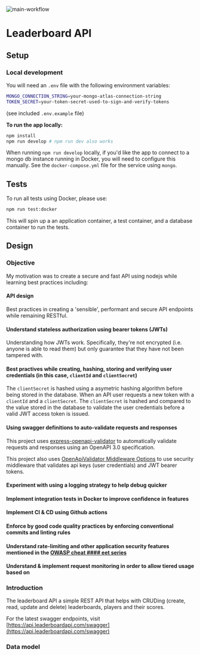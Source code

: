 ![main-workflow](https://github.com/nkhil/leaderboard-api/workflows/Node.js%20CI/badge.svg?branch=master)

# Leaderboard API

## Setup

### Local development

You will need an `.env` file with the following environment variables:

```bash
MONGO_CONNECTION_STRING=your-mongo-atlas-connection-string
TOKEN_SECRET=your-token-secret-used-to-sign-and-verify-tokens
```

(see included `.env.example` file)

**To run the app locally:**

```bash
npm install
npm run develop # npm run dev also works
```

When running `npm run develop` locally, if you'd like the app to connect to a mongo db instance running in Docker, you will need to configure this manually. See the `docker-compose.yml` file for the service using `mongo`.

## Tests

To run all tests using Docker, please use:

```bash
npm run test:docker
```

This will spin up a an application container, a test container, and a database container to run the tests. 

## Design

### Objective

My motivation was to create a secure and fast API using nodejs while learning best practices including:

#### API design

Best practices in creating a 'sensible', performant and secure API endpoints while remaining RESTful. 

#### Understand stateless authorization using bearer tokens (JWTs)

Understanding how JWTs work. Specifically, they're not encrypted (i.e. anyone is able to read them) but only guarantee that they have not been tampered with.

#### Best practives while creating, hashing, storing and verifying user credentials (in this case, `clientId` and `clientSecret`)

The `clientSecret` is hashed using a asymetric hashing algorithm before being stored in the database. When an API user requests a new token with a `clientId` and a `clientSecret`. The `clientSecret` is hashed and compared to the value stored in the database to validate the user credentials before a valid JWT access token is issued.

#### Using swagger definitions to auto-validate requests and responses

This project uses [express-openapi-validator](https://github.com/cdimascio/express-openapi-validator#readme) to automatically validate requests and responses using an OpenAPI 3.0 specification. 

This project also uses [OpenApiValidator Middleware Options](https://github.com/cdimascio/express-openapi-validator#openapivalidator-middleware-options) to use security middleware that validates api keys (user credentials) and JWT bearer tokens.

#### Experiment with using a logging strategy to help debug quicker



#### Implement integration tests in Docker to improve confidence in features
#### Implement CI & CD using Github actions
#### Enforce by good code quality practices by enforcing conventional commits and linting rules
#### Understand rate-limiting and other application security features mentioned in the [OWASP cheat #### eet series](https://cheatsheetseries.owasp.org/cheatsheets/Nodejs_Security_Cheat_Sheet.html)
#### Understand & implement request monitoring in order to allow tiered usage based on 


### Introduction

The leaderboard API a simple REST API that helps with CRUDing (create, read, update and delete) leaderboards, players and their scores.

For the latest swagger endpoints, visit [https://api.leaderboardapi.com/swagger](https://api.leaderboardapi.com/swagger)

### Data model

